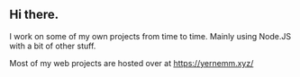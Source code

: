 ## Hi there.

I work on some of my own projects from time to time. Mainly using Node.JS with a bit of other stuff.

Most of my web projects are hosted over at https://yernemm.xyz/
